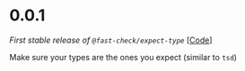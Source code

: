 # 0.0.1

_First stable release of `@fast-check/expect-type`_
[[Code](https://github.com/dubzzz/fast-check/tree/expect-type%2Fv0.0.1)]

Make sure your types are the ones you expect (similar to `tsd`)
